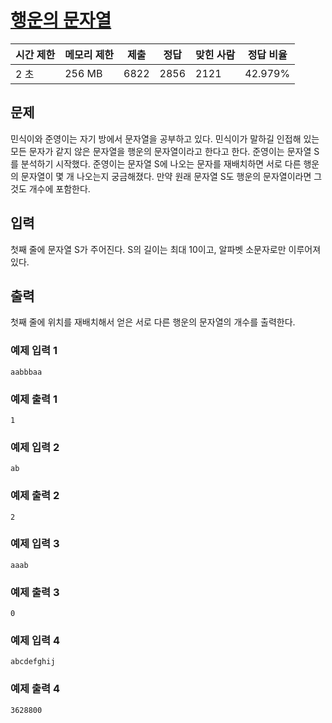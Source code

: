
# [행운의 문자열](https://www.acmicpc.net/problem/1342)

|시간 제한| 메모리 제한 |제출|정답|맞힌 사람|정답 비율|
|----|--------|----|----|----|----|
|2 초| 256 MB |6822|2856|2121|42.979%|

## 문제
민식이와 준영이는 자기 방에서 문자열을 공부하고 있다. 민식이가 말하길 인접해 있는 모든 문자가 같지 않은 문자열을 행운의 문자열이라고 한다고 한다. 준영이는 문자열 S를 분석하기 시작했다. 준영이는 문자열 S에 나오는 문자를 재배치하면 서로 다른 행운의 문자열이 몇 개 나오는지 궁금해졌다. 만약 원래 문자열 S도 행운의 문자열이라면 그것도 개수에 포함한다.

## 입력
첫째 줄에 문자열 S가 주어진다. S의 길이는 최대 10이고, 알파벳 소문자로만 이루어져 있다.

## 출력
첫째 줄에 위치를 재배치해서 얻은 서로 다른 행운의 문자열의 개수를 출력한다.





### 예제 입력 1
```
aabbbaa
```

### 예제 출력 1
```
1
```
### 예제 입력 2
```
ab
```

### 예제 출력 2
```
2
```
### 예제 입력 3
```
aaab
```

### 예제 출력 3
```
0
```
### 예제 입력 4
```
abcdefghij
```

### 예제 출력 4
```
3628800
```

